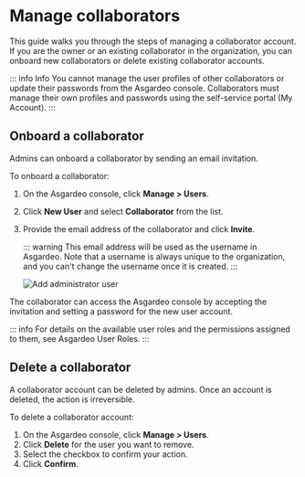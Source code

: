 # Manage collaborators

This guide walks you through the steps of managing a collaborator account. If you are the owner or an existing collaborator in the organization, you can onboard new collaborators or delete existing collaborator accounts.

::: info Info
You cannot manage the user profiles of other collaborators or update their passwords from the Asgardeo console. Collaborators must <a :href="$withBase('/guides/your-asgardeo/asgardeo-self-service/#change-password')">manage their own profiles and passwords</a> using the self-service portal (My Account).
:::

## Onboard a collaborator

Admins can onboard a collaborator by sending an email invitation.

To onboard a collaborator:

1. On the Asgardeo console, click **Manage > Users**.
2. Click  **New User** and select **Collaborator** from the list.
3. Provide the email address of the collaborator and click **Invite**.

    ::: warning
    This email address will be used as the username in Asgardeo. Note that a username is always unique to the organization, and you can't change the username once it is created.
    :::               

    <img :src="$withBase('/assets/img/guides/users/add-collaborator.png')" alt="Add administrator user">

The collaborator can access the Asgardeo console by accepting the invitation and setting a password for the new user account.
     
::: info
For details on the available user roles and the permissions assigned to them, see <a :href="$withBase('/references/user-management/user-roles/')">Asgardeo User Roles</a>.
:::

## Delete a collaborator

A collaborator account can be deleted by admins. Once an account is deleted, the action is irreversible.

To delete a collaborator account:
1. On the Asgardeo console, click **Manage > Users**.
2. Click **Delete** for the user you want to remove.
3. Select the checkbox to confirm your action. 
4. Click **Confirm**.   
